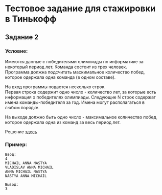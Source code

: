 # Тестовое задание для стажировки в Тинькофф
## Задание 2

### Условие:
Имеются данные с победителями олимпиады по информатике за некоторый период лет. Команда состоит из трех человек.  
Программа должна подсчитать маскимальное количество побед, которое одержала одна команда (в одном составе).

На вход программы подается несколько строк.  
Первая строка содержит одно число - количество лет, за которые есть информация о победителях олимпиады.
Следующие N строк содержат имена команды-победителя за год. Имена могут располагаться в любом порядке.

На выходе должно быть одно число - максимальное количество побед, которое одержала одна из команд за весь период лет.

Решение [здесь](src/Main.java)
### Пример:

```
Ввод:
4
MICHAIL ANNA NASTYA
VLADISLAV ANNA MICHAIL
ANNA MICHAIL NASTYA
NASTYA ANNA MICHAIL

Вывод:
3
```

